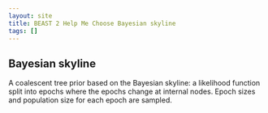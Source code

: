 ```yaml
---
layout: site
title: BEAST 2 Help Me Choose Bayesian skyline
tags: []
---
```


## Bayesian skyline

A coalescent tree prior based on the  Bayesian skyline: a likelihood function split into epochs where the epochs change at internal nodes.
Epoch sizes and population size for each epoch are sampled.

